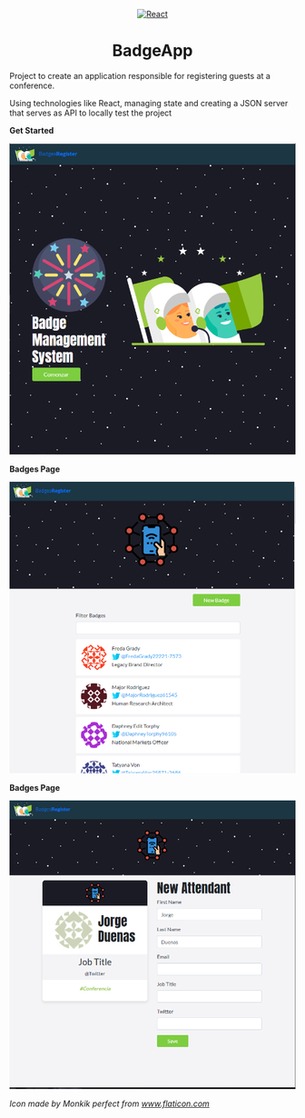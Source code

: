 <p align="center">
  <a href="https://reactjs.org/">
    <img alt="React" src="https://upload.wikimedia.org/wikipedia/commons/thumb/a/a7/React-icon.svg/1280px-React-icon.svg.png" width="100" />
  </a>
</p>
<h1 align="center">
  BadgeApp
</h1>

Project to create an application responsible for registering guests at a conference.

Using technologies like React, managing state and creating a JSON server that serves as API to locally test the project

**Get Started**
<p align="center">
    <img src="/src/images/readme-images/getstarted-app.png">
</p>

**Badges Page**
<p align="center">
    <img src="/src/images/readme-images/badges-view-app.png">
</p>

**Badges Page**
<p align="center">
    <img src="/src/images/readme-images/newbadge-view-app.png">
</p>


*Icon made by Monkik perfect from www.flaticon.com*